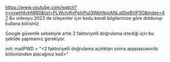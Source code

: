 https://www.youtube.com/watch?v=vywH4vHt8R0&list=PLWctyKyPphPiul3WbHkniANLqSheBVP3O&index=47
Bu videoyu 2023 de izleyenler için kodu kendi bilgilerinize göre doldurup kullana bilirsiniz

Google güvenlik sebebiyle artık 2 faktoriyelli doğrulama istediği için bu şekilde yapmamız gerekiyor.

not: mailPWD = "<2 faktoriyelli doğrulama açıtıktan sonra apppasswords bölümünden alacağınız kod>"
